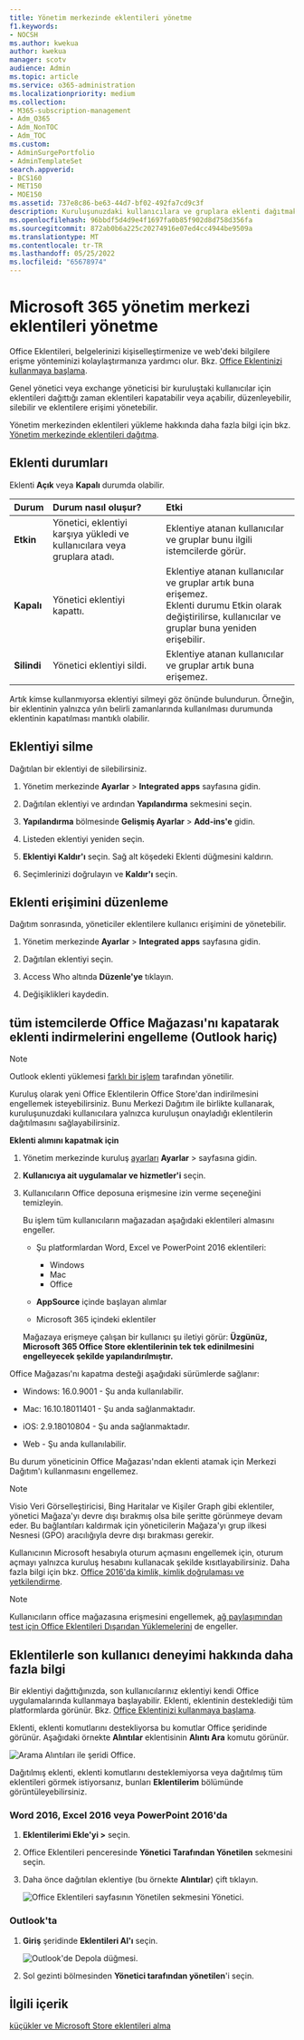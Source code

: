 ```yaml
---
title: Yönetim merkezinde eklentileri yönetme
f1.keywords:
- NOCSH
ms.author: kwekua
author: kwekua
manager: scotv
audience: Admin
ms.topic: article
ms.service: o365-administration
ms.localizationpriority: medium
ms.collection:
- M365-subscription-management
- Adm_O365
- Adm_NonTOC
- Adm_TOC
ms.custom:
- AdminSurgePortfolio
- AdminTemplateSet
search.appverid:
- BCS160
- MET150
- MOE150
ms.assetid: 737e8c86-be63-44d7-bf02-492fa7cd9c3f
description: Kuruluşunuzdaki kullanıcılara ve gruplara eklenti dağıtmak için Merkezi eklentileri kullanma hakkında bilgi edinin.
ms.openlocfilehash: 96bbdf5d4d9e4f1697fa0b85f902d8d758d356fa
ms.sourcegitcommit: 872ab0b6a225c20274916e07ed4cc4944be9509a
ms.translationtype: MT
ms.contentlocale: tr-TR
ms.lasthandoff: 05/25/2022
ms.locfileid: "65678974"
---
```

# <a name="manage-add-ins-in-the-microsoft-365-admin-center"></a>Microsoft 365 yönetim merkezi eklentileri yönetme

Office Eklentileri, belgelerinizi kişiselleştirmenize ve web'deki bilgilere erişme yönteminizi kolaylaştırmanıza yardımcı olur. Bkz. [Office Eklentinizi kullanmaya başlama](https://support.microsoft.com/office/82e665c4-6700-4b56-a3f3-ef5441996862). 

Genel yönetici veya exchange yöneticisi bir kuruluştaki kullanıcılar için eklentileri dağıttığı zaman eklentileri kapatabilir veya açabilir, düzenleyebilir, silebilir ve eklentilere erişimi yönetebilir.

Yönetim merkezinden eklentileri yükleme hakkında daha fazla bilgi için bkz. [Yönetim merkezinde eklentileri dağıtma](./manage-deployment-of-add-ins.md).
  
## <a name="add-in-states"></a>Eklenti durumları

Eklenti **Açık** veya **Kapalı** durumda olabilir.
  
| Durum | Durum nasıl oluşur? | Etki |
|:-----|:-----|:-----|
|**Etkin**  <br/> |Yönetici, eklentiyi karşıya yükledi ve kullanıcılara veya gruplara atadı.  <br/> |Eklentiye atanan kullanıcılar ve gruplar bunu ilgili istemcilerde görür.  <br/> |
|**Kapalı**  <br/> |Yönetici eklentiyi kapattı.  <br/> |Eklentiye atanan kullanıcılar ve gruplar artık buna erişemez.  <br/> Eklenti durumu Etkin olarak değiştirilirse, kullanıcılar ve gruplar buna yeniden erişebilir.  <br/> |
|**Silindi**  <br/> |Yönetici eklentiyi sildi.  <br/> |Eklentiye atanan kullanıcılar ve gruplar artık buna erişemez.  <br/> |
   
Artık kimse kullanmıyorsa eklentiyi silmeyi göz önünde bulundurun. Örneğin, bir eklentinin yalnızca yılın belirli zamanlarında kullanılması durumunda eklentinin kapatılması mantıklı olabilir.

## <a name="delete-an-add-in"></a>Eklentiyi silme

Dağıtılan bir eklentiyi de silebilirsiniz.

1. Yönetim merkezinde **Ayarlar** >  **Integrated apps** sayfasına gidin.

2. Dağıtılan eklentiyi ve ardından **Yapılandırma** sekmesini seçin.

3. **Yapılandırma** bölmesinde **Gelişmiş Ayarlar** >  **Add-ins'e** gidin.

4. Listeden eklentiyi yeniden seçin.

5. **Eklentiyi Kaldır'ı** seçin. Sağ alt köşedeki Eklenti düğmesini kaldırın.

6. Seçimlerinizi doğrulayın ve **Kaldır'ı** seçin.

## <a name="edit-add-in-access"></a>Eklenti erişimini düzenleme

Dağıtım sonrasında, yöneticiler eklentilere kullanıcı erişimini de yönetebilir.

1. Yönetim merkezinde **Ayarlar** >  **Integrated apps** sayfasına gidin.

2. Dağıtılan eklentiyi seçin.

3. Access Who altında **Düzenle'ye** tıklayın.

4. Değişiklikleri kaydedin.

## <a name="prevent-add-in-downloads-by-turning-off-the-office-store-across-all-clients-except-outlook"></a>tüm istemcilerde Office Mağazası'nı kapatarak eklenti indirmelerini engelleme (Outlook hariç)

> [!NOTE]
> Outlook eklenti yüklemesi [farklı bir işlem](/exchange/clients-and-mobile-in-exchange-online/add-ins-for-outlook/specify-who-can-install-and-manage-add-ins) tarafından yönetilir.

Kuruluş olarak yeni Office Eklentilerin Office Store'dan indirilmesini engellemek isteyebilirsiniz. Bunu Merkezi Dağıtım ile birlikte kullanarak, kuruluşunuzdaki kullanıcılara yalnızca kuruluşun onayladığı eklentilerin dağıtılmasını sağlayabilirsiniz.
  
**Eklenti alımını kapatmak için**
  
1. Yönetim merkezinde kuruluş [ayarları](https://go.microsoft.com/fwlink/p/?linkid=2053743) **Ayarlar** \> sayfasına gidin.

2. **Kullanıcıya ait uygulamalar ve hizmetler'i** seçin.
    
3. Kullanıcıların Office deposuna erişmesine izin verme seçeneğini temizleyin.

    Bu işlem tüm kullanıcıların mağazadan aşağıdaki eklentileri almasını engeller.
      
    - Şu platformlardan Word, Excel ve PowerPoint 2016 eklentileri:
        
      - Windows
      - Mac
      - Office
        
        
    - **AppSource** içinde başlayan alımlar
        
    - Microsoft 365 içindeki eklentiler
        
    Mağazaya erişmeye çalışan bir kullanıcı şu iletiyi görür: **Üzgünüz, Microsoft 365 Office Store eklentilerinin tek tek edinilmesini engelleyecek şekilde yapılandırılmıştır.**
  
Office Mağazası'nı kapatma desteği aşağıdaki sürümlerde sağlanır:
  
- Windows: 16.0.9001 - Şu anda kullanılabilir.
    
- Mac: 16.10.18011401 - Şu anda sağlanmaktadır.
    
- iOS: 2.9.18010804 - Şu anda sağlanmaktadır.
    
- Web - Şu anda kullanılabilir.
    
Bu durum yöneticinin Office Mağazası'ndan eklenti atamak için Merkezi Dağıtım'ı kullanmasını engellemez.

> [!NOTE] 
> Visio Veri Görselleştiricisi, Bing Haritalar ve Kişiler Graph gibi eklentiler, yönetici Mağaza'yı devre dışı bırakmış olsa bile şeritte görünmeye devam eder. Bu bağlantıları kaldırmak için yöneticilerin Mağaza'yı grup ilkesi Nesnesi (GPO) aracılığıyla devre dışı bırakması gerekir.
  
Kullanıcının Microsoft hesabıyla oturum açmasını engellemek için, oturum açmayı yalnızca kuruluş hesabını kullanacak şekilde kısıtlayabilirsiniz. Daha fazla bilgi için bkz. [Office 2016'da kimlik, kimlik doğrulaması ve yetkilendirme](/DeployOffice/security/identity-authentication-and-authorization-in-office).  

> [!NOTE] 
> Kullanıcıların office mağazasına erişmesini engellemek, [ağ paylaşımından test için Office Eklentileri Dışarıdan Yüklemelerini](/office/dev/add-ins/testing/create-a-network-shared-folder-catalog-for-task-pane-and-content-add-ins) de engeller.

## <a name="more-about-the-end-user-experience-with-add-ins"></a>Eklentilerle son kullanıcı deneyimi hakkında daha fazla bilgi

Bir eklentiyi dağıttığınızda, son kullanıcılarınız eklentiyi kendi Office uygulamalarında kullanmaya başlayabilir. Eklenti, eklentinin desteklediği tüm platformlarda görünür. Bkz. [Office Eklentinizi kullanmaya başlama](https://support.microsoft.com/office/82e665c4-6700-4b56-a3f3-ef5441996862). 
  
Eklenti, eklenti komutlarını destekliyorsa bu komutlar Office şeridinde görünür. Aşağıdaki örnekte **Alıntılar** eklentisinin **Alıntı Ara** komutu görünür. 

![Arama Alıntıları ile şeridi Office.](../../media/553b0c0a-65e9-4746-b3b0-8c1b81715a86.png)
  
Dağıtılmış eklenti, eklenti komutlarını desteklemiyorsa veya dağıtılmış tüm eklentileri görmek istiyorsanız, bunları **Eklentilerim** bölümünde görüntüleyebilirsiniz. 
  
### <a name="in-word-2016-excel-2016-or-powerpoint-2016"></a>Word 2016, Excel 2016 veya PowerPoint 2016'da

1. **Eklentilerimi Ekle'yi \>** seçin. 
    
2. Office Eklentileri penceresinde **Yönetici Tarafından Yönetilen** sekmesini seçin. 
    
3. Daha önce dağıtılan eklentiye (bu örnekte **Alıntılar**) çift tıklayın.

    ![Office Eklentileri sayfasının Yönetilen sekmesini Yönetici.](../../media/fd36ba81-9882-40f0-9fce-74f991aa97d5.png)
  
### <a name="in-outlook"></a>Outlook'ta

1. **Giriş** şeridinde **Eklentileri Al'ı** seçin.

    ![Outlook'de Depola düğmesi.](../../media/getaddinsicon.png)
  
2. Sol gezinti bölmesinden **Yönetici tarafından yönetilen**'i seçin. 

## <a name="related-content"></a>İlgili içerik

[küçükler ve Microsoft Store eklentileri alma](./minors-and-acquiring-addins-from-the-store.md)

